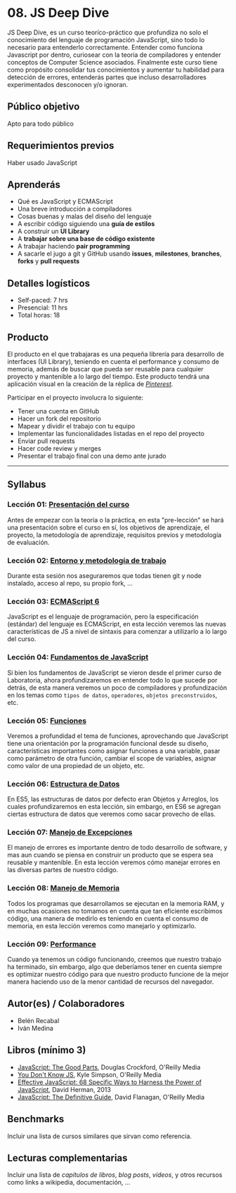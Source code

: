 # 08. JS Deep Dive

JS Deep Dive, es un curso teoríco-práctico que profundiza no solo el conocimiento del lenguaje de programación JavaScript, sino todo lo necesario para entenderlo correctamente. Entender como funciona Javascript por dentro, curiosear con la teoria de compiladores y entender conceptos de Computer Science asociados. Finalmente este curso tiene como propósito consolidar tus conocimientos y aumentar tu habilidad para detección de errores, entenderás partes que incluso desarrolladores experimentados desconocen y/o ignoran.

## Público objetivo

Apto para todo público

## Requerimientos previos

Haber usado JavaScript

## Aprenderás
* Qué es JavaScript y ECMAScript
* Una breve introducción a compiladores
* Cosas buenas y malas del diseño del lenguaje
* A escribir código siguiendo una **guía de estilos**
* A construir un **UI Library**
* A **trabajar sobre una base de código existente**
* A trabajar haciendo **pair programming**
* A sacarle el jugo a git y GitHub usando **issues**, **milestones**, **branches**, **forks** y **pull requests**

## Detalles logísticos

* Self-paced: 7 hrs
* Presencial: 11 hrs
* Total horas: 18

## Producto

El producto en el que trabajaras es una pequeña librería para desarrollo de interfaces
(UI Library), teniendo en cuenta el performance y consumo de memoria, además de
buscar que pueda ser reusable para cualquier proyecto y mantenible a lo largo del
tiempo. Este producto tendrá una aplicación visual en la creación de la réplica
de _[Pinterest](http://pinterest.com/)_.

Participar en el proyecto involucra lo siguiente:

* Tener una cuenta en GitHub
* Hacer un fork del repositorio
* Mapear y dividir el trabajo con tu equipo
* Implementar las funcionalidades listadas en el repo del proyecto
* Enviar pull requests
* Hacer code review y merges
* Presentar el trabajo final con una demo ante jurado

***
## Syllabus
### Lección 01: [Presentación del curso](#)
Antes de empezar con la teoría o la práctica, en esta "pre-lección" se hará una presentación sobre el curso en sí, los objetivos de aprendizaje, el proyecto, la metodología de aprendizaje, requisitos previos y metodología de evaluación.


### Lección 02: [Entorno y metodología de trabajo](#)
Durante esta sesión nos aseguraremos que todas tienen git y node instalado, acceso al repo, su propio fork, ...

### Lección 03: [ECMAScript 6](#)
JavaScript es el lenguaje de programación, pero la especificación (estándar) del lenguaje es ECMAScript, en esta lección veremos las nuevas características de JS a nivel de sintaxis para comenzar a utilizarlo a lo largo del curso.


### Lección 04: [Fundamentos de JavaScript](#)

Si bien los fundamentos de JavaScript se vieron desde el primer curso de Laboratoria, ahora profundizaremos en entender todo lo que sucede por detrás, de esta manera veremos un poco de compiladores y profundización en los temas como `tipos de datos`, `operadores`, `objetos preconstruidos`, etc.

### Lección 05: [Funciones](#)
Veremos a profundidad el tema de funciones, aprovechando que JavaScript tiene una orientación por la programación funcional desde su diseño, características importantes como asignar funciones a una variable, pasar como parámetro de otra función, cambiar el scope de variables, asignar como valor de una propiedad de un objeto, etc.

### Lección 06: [Estructura de Datos](#)
En ES5, las estructuras de datos por defecto eran Objetos y Arreglos, los cuales profundizaremos en esta lección, sin embargo, en ES6 se agregan ciertas estructura de datos que veremos como sacar provecho de ellas.

### Lección 07: [Manejo de Excepciones](#)
El manejo de errores es importante dentro de todo desarrollo de software, y mas aun cuando se piensa en construir un producto que se espera sea reusable y mantenible. En esta lección veremos cómo manejar errores en las diversas partes de nuestro código.

### Lección 08: [Manejo de Memoria](#)
Todos los programas que desarrollamos se ejecutan en la memoria RAM, y en muchas ocasiones no tomamos en cuenta que tan eficiente escribimos código, una manera de medirlo es teniendo en cuenta el consumo de memoria, en esta lección veremos como manejarlo y optimizarlo.

### Lección 09: [Performance](#)
Cuando ya tenemos un código funcionando, creemos que nuestro trabajo ha terminado, sin embargo, algo que deberíamos tener en cuenta siempre es optimizar nuestro código para que nuestro producto funcione de la mejor manera haciendo uso de la menor cantidad de recursos del navegador.

###

## Autor(es) / Colaboradores

* Belén Recabal
* Iván Medina

## Libros (mínimo 3)

* [JavaScript: The Good Parts](http://shop.oreilly.com/product/9780596517748.do), Douglas Crockford, O'Reilly Media
* [You Don't Know JS](https://github.com/getify/You-Dont-Know-JS), Kyle Simpson, O'Reilly Media
* [Effective JavaScript: 68 Specific Ways to Harness the Power of JavaScript](https://www.amazon.com/Effective-JavaScript-Specific-Software-Development/dp/0321812182/ref=as_li_ss_tl?ie=UTF8&redirect=true&linkCode=ll1&tag=eejs-20&linkId=4c5500843ce7dc958e290bdaeebd739b), David Herman, 2013
* [JavaScript: The Definitive Guide](http://shop.oreilly.com/product/9780596805531.do), David Flanagan, O'Reilly Media

## Benchmarks

Incluir una lista de cursos similares que sirvan como referencia.

## Lecturas complementarias

Incluir una lista de _capítulos de libros_, _blog posts_, _videos_, y otros
recursos como links a wikipedia, documentación, ...
